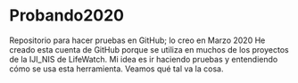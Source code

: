 # Probando2020
Repositorio para hacer pruebas en GitHub; lo creo en Marzo 2020
He creado esta cuenta de GitHub porque se utiliza en muchos de los proyectos de la IJI_NIS de LifeWatch. 
Mi idea es ir haciendo pruebas y entendiendo cómo se usa esta herramienta. 
Veamos qué tal va la cosa. 
